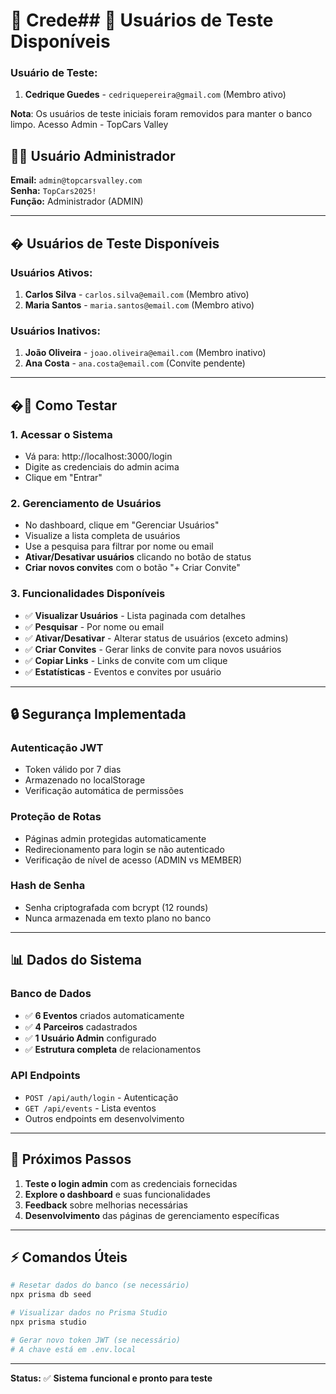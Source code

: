# 🔐 Crede## 👥 Usuários de Teste Disponíveis

### **Usuário de Teste:**
1. **Cedrique Guedes** - `cedriquepereira@gmail.com` (Membro ativo)

**Nota**: Os usuários de teste iniciais foram removidos para manter o banco limpo. Acesso Admin - TopCars Valley

## 👨‍💼 Usuário Administrador

**Email:** `admin@topcarsvalley.com`  
**Senha:** `TopCars2025!`  
**Função:** Administrador (ADMIN)

---

## � Usuários de Teste Disponíveis

### **Usuários Ativos:**
1. **Carlos Silva** - `carlos.silva@email.com` (Membro ativo)
2. **Maria Santos** - `maria.santos@email.com` (Membro ativo)

### **Usuários Inativos:**
1. **João Oliveira** - `joao.oliveira@email.com` (Membro inativo)
2. **Ana Costa** - `ana.costa@email.com` (Convite pendente)

---

## �🚀 Como Testar

### 1. **Acessar o Sistema**
   - Vá para: http://localhost:3000/login
   - Digite as credenciais do admin acima
   - Clique em "Entrar"

### 2. **Gerenciamento de Usuários**
   - No dashboard, clique em "Gerenciar Usuários"
   - Visualize a lista completa de usuários
   - Use a pesquisa para filtrar por nome ou email
   - **Ativar/Desativar usuários** clicando no botão de status
   - **Criar novos convites** com o botão "+ Criar Convite"

### 3. **Funcionalidades Disponíveis**
   - ✅ **Visualizar Usuários** - Lista paginada com detalhes
   - ✅ **Pesquisar** - Por nome ou email
   - ✅ **Ativar/Desativar** - Alterar status de usuários (exceto admins)
   - ✅ **Criar Convites** - Gerar links de convite para novos usuários
   - ✅ **Copiar Links** - Links de convite com um clique
   - ✅ **Estatísticas** - Eventos e convites por usuário

---

## 🔒 Segurança Implementada

### **Autenticação JWT**
- Token válido por 7 dias
- Armazenado no localStorage
- Verificação automática de permissões

### **Proteção de Rotas**
- Páginas admin protegidas automaticamente
- Redirecionamento para login se não autenticado
- Verificação de nível de acesso (ADMIN vs MEMBER)

### **Hash de Senha**
- Senha criptografada com bcrypt (12 rounds)
- Nunca armazenada em texto plano no banco

---

## 📊 Dados do Sistema

### **Banco de Dados**
- ✅ **6 Eventos** criados automaticamente
- ✅ **4 Parceiros** cadastrados
- ✅ **1 Usuário Admin** configurado
- ✅ **Estrutura completa** de relacionamentos

### **API Endpoints**
- `POST /api/auth/login` - Autenticação
- `GET /api/events` - Lista eventos
- Outros endpoints em desenvolvimento

---

## 🎯 Próximos Passos

1. **Teste o login admin** com as credenciais fornecidas
2. **Explore o dashboard** e suas funcionalidades
3. **Feedback** sobre melhorias necessárias
4. **Desenvolvimento** das páginas de gerenciamento específicas

---

## ⚡ Comandos Úteis

```bash
# Resetar dados do banco (se necessário)
npx prisma db seed

# Visualizar dados no Prisma Studio
npx prisma studio

# Gerar novo token JWT (se necessário)
# A chave está em .env.local
```

---

**Status:** ✅ **Sistema funcional e pronto para teste**
